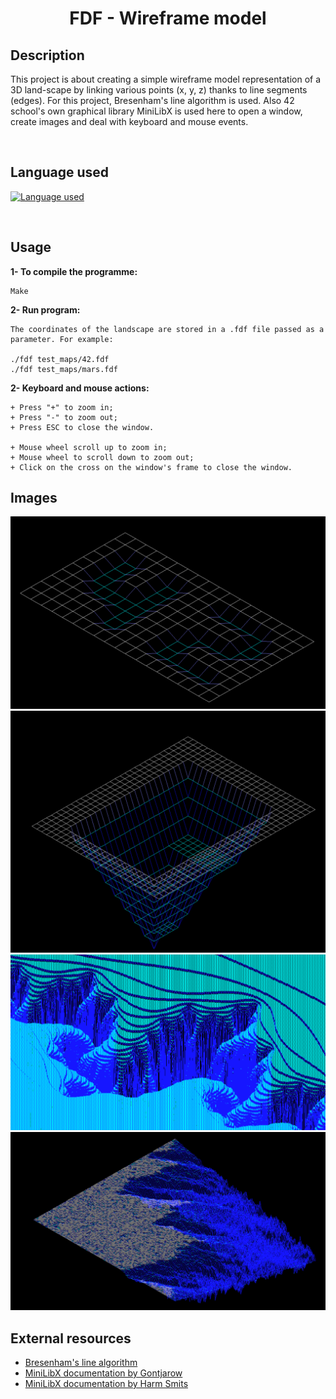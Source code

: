 # <center>FDF - Wireframe model</center>

## Description

This project is about creating a simple wireframe model representation of a 3D land-scape by linking various points (x, y, z) thanks to line segments (edges). For this project, Bresenham's line algorithm is used. Also 42 school's own graphical library MiniLibX is used here to open a window, create images and deal with keyboard and mouse events.

<br>

## Language used
[![Language used](https://skills.thijs.gg/icons?i=c)](https://skills.thijs.gg)

<br>

## Usage
**1- To compile the programme:**

    Make

**2- Run program:**

	The coordinates of the landscape are stored in a .fdf file passed as a parameter. For example:

	./fdf test_maps/42.fdf
	./fdf test_maps/mars.fdf

**2- Keyboard and mouse actions:**

	+ Press "+" to zoom in;
	+ Press "-" to zoom out;
	+ Press ESC to close the window.

	+ Mouse wheel scroll up to zoom in;
	+ Mouse wheel to scroll down to zoom out;
	+ Click on the cross on the window's frame to close the window.


## Images

![Visulization](images/42.png)
![Visulization](images/pyramide.png)
![Visulization](images/julia.png)
![Visulization](images/t1.png)

## External resources

+ [Bresenham's line algorithm](https://en.wikipedia.org/wiki/Bresenham%27s_line_algorithm)
+ [MiniLibX documentation by Gontjarow](https://gontjarow.github.io/MiniLibX/)
+ [MiniLibX documentation by Harm Smits](https://harm-smits.github.io/42docs/)
